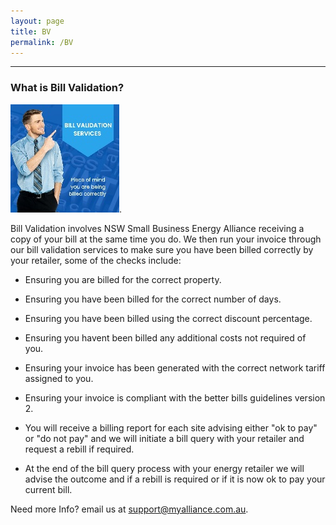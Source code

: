 ```yaml
---
layout: page
title: BV
permalink: /BV
---
```

---
### What is Bill Validation?

![NSW Small Business Energy Alliance. Uniting for Fair Energy Prices & Success. Advocate Educate Collaborate.](/assets/BV.jpg).




Bill Validation involves NSW Small Business Energy Alliance receiving a copy of your bill at the same time you do. 
We then run your invoice through our bill validation services to make sure you have been billed correctly by your retailer, some of the checks include:  

* Ensuring you are billed for the correct property.  

* Ensuring you have been billed for the correct number of days.  

* Ensuring you have been billed using the correct discount percentage. 

* Ensuring you havent been billed any additional costs not required of you. 

* Ensuring your invoice has been generated with the correct network tariff assigned to you.  

* Ensuring your invoice is compliant with the better bills guidelines version 2.  

* You will receive a billing report for each site advising either "ok to pay" or "do not pay" and we will initiate a bill query with your retailer and request a rebill if required.  

* At the end of the bill query process with your energy retailer we will advise the outcome and if a rebill is required or if it is now ok to pay your current bill. 

Need more Info? email us at support@myalliance.com.au.


